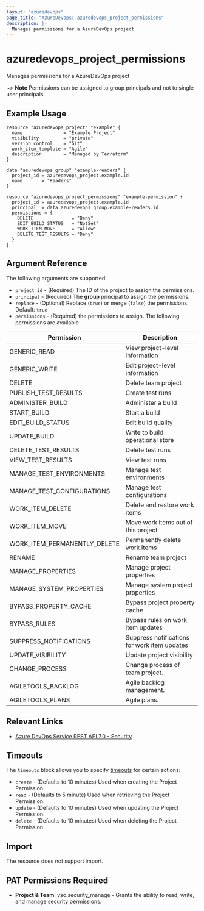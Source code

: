 ```yaml
---
layout: "azuredevops"
page_title: "AzureDevops: azuredevops_project_permissions"
description: |-
  Manages permissions for a AzureDevOps project
---
```


# azuredevops_project_permissions

Manages permissions for a AzureDevOps project

~> **Note** Permissions can be assigned to group principals and not to single user principals.

## Example Usage

```hcl
resource "azuredevops_project" "example" {
  name               = "Example Project"
  visibility         = "private"
  version_control    = "Git"
  work_item_template = "Agile"
  description        = "Managed by Terraform"
}

data "azuredevops_group" "example-readers" {
  project_id = azuredevops_project.example.id
  name       = "Readers"
}

resource "azuredevops_project_permissions" "example-permission" {
  project_id = azuredevops_project.example.id
  principal  = data.azuredevops_group.example-readers.id
  permissions = {
    DELETE              = "Deny"
    EDIT_BUILD_STATUS   = "NotSet"
    WORK_ITEM_MOVE      = "Allow"
    DELETE_TEST_RESULTS = "Deny"
  }
}
```

## Argument Reference

The following arguments are supported:

* `project_id` - (Required) The ID of the project to assign the permissions.
* `principal` - (Required) The **group** principal to assign the permissions.
* `replace` - (Optional) Replace (`true`) or merge (`false`) the permissions. Default: `true`
* `permissions` - (Required) the permissions to assign. The following permissions are available

| Permission                   | Description                                  |
|------------------------------|----------------------------------------------|
| GENERIC_READ                 | View project-level information               |
| GENERIC_WRITE                | Edit project-level information               |
| DELETE                       | Delete team project                          |
| PUBLISH_TEST_RESULTS         | Create test runs                             |
| ADMINISTER_BUILD             | Administer a build                           |
| START_BUILD                  | Start a build                                |
| EDIT_BUILD_STATUS            | Edit build quality                           |
| UPDATE_BUILD                 | Write to build operational store             |
| DELETE_TEST_RESULTS          | Delete test runs                             |
| VIEW_TEST_RESULTS            | View test runs                               |
| MANAGE_TEST_ENVIRONMENTS     | Manage test environments                     |
| MANAGE_TEST_CONFIGURATIONS   | Manage test configurations                   |
| WORK_ITEM_DELETE             | Delete and restore work items                |
| WORK_ITEM_MOVE               | Move work items out of this project          |
| WORK_ITEM_PERMANENTLY_DELETE | Permanently delete work items                |
| RENAME                       | Rename team project                          |
| MANAGE_PROPERTIES            | Manage project properties                    |
| MANAGE_SYSTEM_PROPERTIES     | Manage system project properties             |
| BYPASS_PROPERTY_CACHE        | Bypass project property cache                |
| BYPASS_RULES                 | Bypass rules on work item updates            |
| SUPPRESS_NOTIFICATIONS       | Suppress notifications for work item updates |
| UPDATE_VISIBILITY            | Update project visibility                    |
| CHANGE_PROCESS               | Change process of team project.              |
| AGILETOOLS_BACKLOG           | Agile backlog management.                    |
| AGILETOOLS_PLANS             | Agile plans.                                 |

## Relevant Links

* [Azure DevOps Service REST API 7.0 - Security](https://docs.microsoft.com/en-us/rest/api/azure/devops/security/?view=azure-devops-rest-7.0)

## Timeouts

The `timeouts` block allows you to specify [timeouts](https://developer.hashicorp.com/terraform/language/resources/syntax#operation-timeouts) for certain actions:

* `create` - (Defaults to 10 minutes) Used when creating the Project Permission.
* `read` - (Defaults to 5 minute) Used when retrieving the Project Permission.
* `update` - (Defaults to 10 minutes) Used when updating the Project Permission.
* `delete` - (Defaults to 10 minutes) Used when deleting the Project Permission.

## Import

The resource does not support import.

## PAT Permissions Required

- **Project & Team**: vso.security_manage - Grants the ability to read, write, and manage security permissions.
